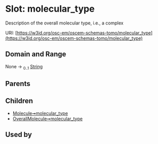 
# Slot: molecular_type

Description of the overall molecular type, i.e., a complex

URI: [https://w3id.org/osc-em/oscem-schemas-tomo/molecular_type](https://w3id.org/osc-em/oscem-schemas-tomo/molecular_type)


## Domain and Range

None &#8594;  <sub>0..1</sub> [String](types/String.md)

## Parents


## Children

 *  [Molecule➞molecular_type](Molecule_molecular_type.md)
 *  [OverallMolecule➞molecular_type](OverallMolecule_molecular_type.md)

## Used by


